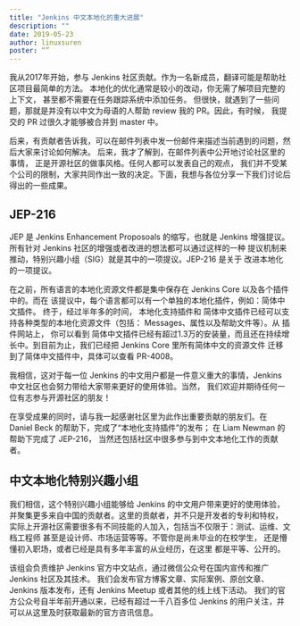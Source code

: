 ```yaml
---
title: "Jenkins 中文本地化的重大进展"
description: ""
date: 2019-05-23
author: linuxsuren
poster: “”
---
```


我从2017年开始，参与 Jenkins 社区贡献。作为一名新成员，翻译可能是帮助社区项目最简单的方法。 本地化的优化通常是较小的改动，你无需了解项目完整的上下文，
甚至都不需要在任务跟踪系统中添加任务。 但很快，就遇到了一些问题，那就是并没有以中文为母语的人帮助 review 我的 PR。因此，有时候，
我提交的 PR 过很久才能够被合并到 master 中。

后来，有贡献者告诉我，可以在邮件列表中发一份邮件来描述当前遇到的问题，然后大家来讨论如何解决。 后来，我才了解到，在邮件列表中公开地讨论社区里的事情，
正是开源社区的做事风格。任何人都可以发表自己的观点， 我们并不受某个公司的限制，大家共同作出一致的决定。下面，我想与各位分享一下我们讨论后得出的一些成果。

## JEP-216
JEP 是 Jenkins Enhancement Proposoals 的缩写，也就是 Jenkins 增强提议。所有针对 Jenkins 社区的增强或者改进的想法都可以通过这样的一种
提议机制来推动，特别兴趣小组（SIG）就是其中的一项提议。JEP-216 是关于 改进本地化的一项提议。

在之前，所有语言的本地化资源文件都是集中保存在 Jenkins Core 以及各个插件中的。而在 该提议中，每个语言都可以有一个单独的本地化插件，例如：简体中文插件。
终于，经过半年多的时间， 本地化支持插件和 简体中文插件已经可以支持各种类型的本地化资源文件（包括： Messages、属性以及帮助文件等）。从 插件网站上，
你可以看到 简体中文插件已经有超过1.3万的安装量，而且还在持续增长中。到目前为止，我们已经把 Jenkins Core 里所有简体中文的资源文件
迁移到了简体中文插件中，具体可以查看 PR-4008。

我相信，这对于每一位 Jenkins 的中文用户都是一件意义重大的事情，Jenkins 中文社区也会努力带给大家带来更好的使用体验。当然，
我们欢迎并期待任何一位有志参与开源社区的朋友！

在享受成果的同时，请与我一起感谢社区里为此作出重要贡献的朋友们。在 Daniel Beck 的帮助下，完成了“本地化支持插件”的发布；
在 Liam Newman 的帮助下完成了 JEP-216， 当然还包括社区中很多参与到中文本地化工作的贡献者。

## 中文本地化特别兴趣小组
我们相信，这个特别兴趣小组能够给 Jenkins 的中文用户带来更好的使用体验，并聚集更多来自中国的贡献者。这里的贡献者，并不只是开发者的专利和特权，
实际上开源社区需要很多有不同技能的人加入，包括当不仅限于：测试、运维、文档工程师 甚至是设计师、市场运营等等。不管你是尚未毕业的在校学生，
还是懵懂初入职场，或者已经是具有多年丰富的从业经历，在这里 都是平等、公开的。

该组会负责维护 Jenkins 官方中文站点，通过微信公众号在国内宣传和推广 Jenkins 社区及其技术。
我们会发布官方博客文章、实际案例、原创文章、Jenkins 版本发布，还有 Jenkins Meetup 或者其他的线上线下活动。
我们的官方公众号自半年前开通以来，已经有超过一千八百多位 Jenkins 的用户关注，并可以从这里及时获取最新的官方咨讯信息。

